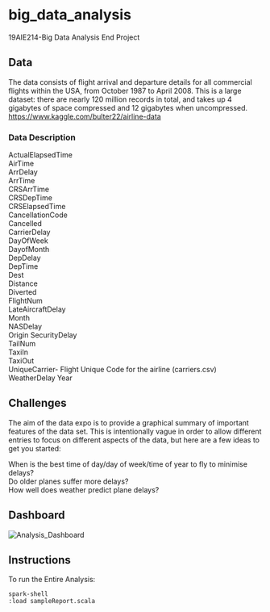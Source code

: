 # big_data_analysis
19AIE214-Big Data Analysis End Project

## Data
The data consists of flight arrival and departure details for all commercial flights within the USA, from October 1987 to April 2008. This is a large dataset: there are nearly 120 million records in total, and takes up 4 gigabytes of space compressed and 12 gigabytes when uncompressed.
https://www.kaggle.com/bulter22/airline-data

### Data Description

ActualElapsedTime  
AirTime   
ArrDelay   
ArrTime   
CRSArrTime   
CRSDepTime   
CRSElapsedTime   
CancellationCode   
Cancelled   
CarrierDelay   
DayOfWeek   
DayofMonth  
DepDelay   
DepTime   
Dest   
Distance   
Diverted   
FlightNum   
LateAircraftDelay   
Month   
NASDelay   
Origin 
SecurityDelay   
TailNum   
TaxiIn   
TaxiOut   
UniqueCarrier- Flight Unique Code for the airline (carriers.csv)    
WeatherDelay 
Year  

## Challenges
The aim of the data expo is to provide a graphical summary of important features of the data set. This is intentionally vague in order to allow different entries to focus on different aspects of the data, but here are a few ideas to get you started:  

  When is the best time of day/day of week/time of year to fly to minimise delays?  
  Do older planes suffer more delays?  
  How well does weather predict plane delays?  

## Dashboard
![Analysis_Dashboard](https://user-images.githubusercontent.com/55501708/115195544-83eda080-a10c-11eb-8ec6-7497406bb17d.jpg)

## Instructions
To run the Entire Analysis:  
```
spark-shell  
:load sampleReport.scala
```
